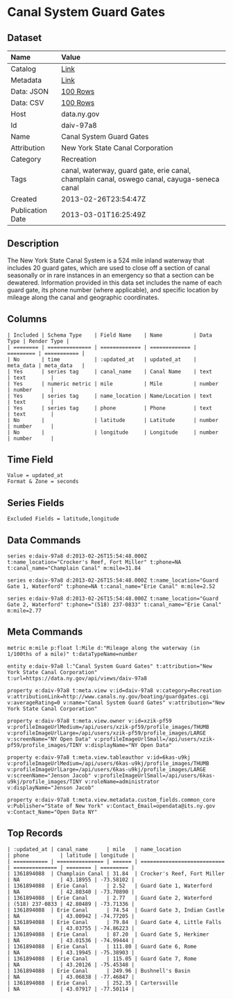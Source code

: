 # Canal System Guard Gates

## Dataset

| Name | Value |
| :--- | :---- |
| Catalog | [Link](https://catalog.data.gov/dataset/canal-system-guard-gates) |
| Metadata | [Link](https://data.ny.gov/api/views/daiv-97a8) |
| Data: JSON | [100 Rows](https://data.ny.gov/api/views/daiv-97a8/rows.json?max_rows=100) |
| Data: CSV | [100 Rows](https://data.ny.gov/api/views/daiv-97a8/rows.csv?max_rows=100) |
| Host | data.ny.gov |
| Id | daiv-97a8 |
| Name | Canal System Guard Gates |
| Attribution | New York State Canal Corporation |
| Category | Recreation |
| Tags | canal, waterway, guard gate, erie canal, champlain canal, oswego canal, cayuga-seneca canal |
| Created | 2013-02-26T23:54:47Z |
| Publication Date | 2013-03-01T16:25:49Z |

## Description

The New York State Canal System is a 524 mile inland waterway that includes 20 guard gates, which are used to close off a section of canal seasonally or in rare instances in an emergency so that a section can be dewatered. Information provided in this data set includes the name of each guard gate, its phone number (where applicable), and specific location by mileage along the canal and geographic coordinates.

## Columns

```ls
| Included | Schema Type    | Field Name    | Name          | Data Type | Render Type |
| ======== | ============== | ============= | ============= | ========= | =========== |
| No       | time           | :updated_at   | updated_at    | meta_data | meta_data   |
| Yes      | series tag     | canal_name    | Canal Name    | text      | text        |
| Yes      | numeric metric | mile          | Mile          | number    | number      |
| Yes      | series tag     | name_location | Name/Location | text      | text        |
| Yes      | series tag     | phone         | Phone         | text      | text        |
| No       |                | latitude      | Latitude      | number    | number      |
| No       |                | longitude     | Longitude     | number    | number      |
```

## Time Field

```ls
Value = updated_at
Format & Zone = seconds
```

## Series Fields

```ls
Excluded Fields = latitude,longitude
```

## Data Commands

```ls
series e:daiv-97a8 d:2013-02-26T15:54:48.000Z t:name_location="Crocker's Reef, Fort Miller" t:phone=NA t:canal_name="Champlain Canal" m:mile=31.84

series e:daiv-97a8 d:2013-02-26T15:54:48.000Z t:name_location="Guard Gate 1, Waterford" t:phone=NA t:canal_name="Erie Canal" m:mile=2.52

series e:daiv-97a8 d:2013-02-26T15:54:48.000Z t:name_location="Guard Gate 2, Waterford" t:phone="(518) 237-0833" t:canal_name="Erie Canal" m:mile=2.77
```

## Meta Commands

```ls
metric m:mile p:float l:Mile d:"Mileage along the waterway (in 1/100ths of a mile)" t:dataTypeName=number

entity e:daiv-97a8 l:"Canal System Guard Gates" t:attribution="New York State Canal Corporation" t:url=https://data.ny.gov/api/views/daiv-97a8

property e:daiv-97a8 t:meta.view v:id=daiv-97a8 v:category=Recreation v:attributionLink=http://www.canals.ny.gov/boating/guardgates.cgi v:averageRating=0 v:name="Canal System Guard Gates" v:attribution="New York State Canal Corporation"

property e:daiv-97a8 t:meta.view.owner v:id=xzik-pf59 v:profileImageUrlMedium=/api/users/xzik-pf59/profile_images/THUMB v:profileImageUrlLarge=/api/users/xzik-pf59/profile_images/LARGE v:screenName="NY Open Data" v:profileImageUrlSmall=/api/users/xzik-pf59/profile_images/TINY v:displayName="NY Open Data"

property e:daiv-97a8 t:meta.view.tableauthor v:id=6kas-u9kj v:profileImageUrlMedium=/api/users/6kas-u9kj/profile_images/THUMB v:profileImageUrlLarge=/api/users/6kas-u9kj/profile_images/LARGE v:screenName="Jenson Jacob" v:profileImageUrlSmall=/api/users/6kas-u9kj/profile_images/TINY v:roleName=administrator v:displayName="Jenson Jacob"

property e:daiv-97a8 t:meta.view.metadata.custom_fields.common_core v:Publisher="State of New York" v:Contact_Email=opendata@its.ny.gov v:Contact_Name="Open Data NY"
```

## Top Records

```ls
| :updated_at | canal_name      | mile   | name_location               | phone          | latitude | longitude | 
| =========== | =============== | ====== | =========================== | ============== | ======== | ========= | 
| 1361894088  | Champlain Canal | 31.84  | Crocker's Reef, Fort Miller | NA             | 43.18955 | -73.58102 | 
| 1361894088  | Erie Canal      | 2.52   | Guard Gate 1, Waterford     | NA             | 42.80340 | -73.70890 | 
| 1361894088  | Erie Canal      | 2.77   | Guard Gate 2, Waterford     | (518) 237-0833 | 42.80489 | -73.71336 | 
| 1361894088  | Erie Canal      | 74.54  | Guard Gate 3, Indian Castle | NA             | 43.00942 | -74.77205 | 
| 1361894088  | Erie Canal      | 79.84  | Guard Gate 4, Little Falls  | NA             | 43.03755 | -74.86223 | 
| 1361894088  | Erie Canal      | 87.20  | Guard Gate 5, Herkimer      | NA             | 43.01536 | -74.99444 | 
| 1361894088  | Erie Canal      | 111.80 | Guard Gate 6, Rome          | NA             | 43.19945 | -75.38903 | 
| 1361894088  | Erie Canal      | 115.05 | Guard Gate 7, Rome          | NA             | 43.20126 | -75.45348 | 
| 1361894088  | Erie Canal      | 249.96 | Bushnell's Basin            | NA             | 43.06838 | -77.46847 | 
| 1361894088  | Erie Canal      | 252.35 | Cartersville                | NA             | 43.07917 | -77.50114 | 
```
